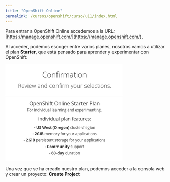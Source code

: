 ```yaml
---
title: "OpenShift Online"
permalink: /cursos/openshift/curso/u11/index.html
---
```


Para entrar a OpenShift Online accedemos a la URL: [https://manage.openshift.com/](https://manage.openshift.com/).

Al acceder, podemos escoger entre varios planes, nosotros vamos a utilizar el plan **Starter**, que está pensado para aprender y experimentar con OpenShift:

![os](img/openshift_online.png)

Una vez que se ha creado nuestro plan, podemos acceder a la consola web y crear un proyecto: **Create Project**


